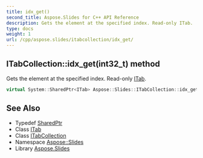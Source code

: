 ```yaml
---
title: idx_get()
second_title: Aspose.Slides for C++ API Reference
description: Gets the element at the specified index. Read-only ITab.
type: docs
weight: 1
url: /cpp/aspose.slides/itabcollection/idx_get/
---
```

## ITabCollection::idx_get(int32_t) method


Gets the element at the specified index. Read-only [ITab](../../itab/).

```cpp
virtual System::SharedPtr<ITab> Aspose::Slides::ITabCollection::idx_get(int32_t index)=0
```

## See Also

* Typedef [SharedPtr](../../system/sharedptr/)
* Class [ITab](../itab/)
* Class [ITabCollection](./)
* Namespace [Aspose::Slides](../)
* Library [Aspose.Slides](../../)
